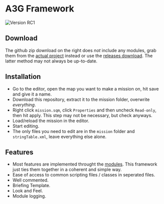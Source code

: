 # A3G Framework
![Version RC1](https://img.shields.io/badge/Version-RC1-blue.svg)

## Download
The github zip download on the right does _not_ include any modules, grab them from the [actual project](https://github.com/a3g/a3g-framework-modules) instead or use the [releases download](https://github.com/a3g/a3g-framework/releases). The latter method may not always be up-to-date.

## Installation
- Go to the editor, open the map you want to make a mission on, hit save and give it a name.
- Download this repository, extract it to the mission folder, overwrite _everything_.
- Right click `mission.sqm`, click `Properties` and then uncheck `Read-only`, then hit apply. This step may not be necessary, but check anyways.
- Load/reload the mission in the editor.
- Start editing.
- The only files you need to edit are in the `mission` folder and `stringTable.xml`, leave everything else alone.

## Features
- Most features are implemented throught the [modules](https://github.com/a3g/a3g-framework-modules). This framework just ties them together in a coherent and simple way.
- Ease of access to common scripting files / classes in seperated files.
- Well commented.
- Briefing Template.
- Look and Feel.
- Module logging.

